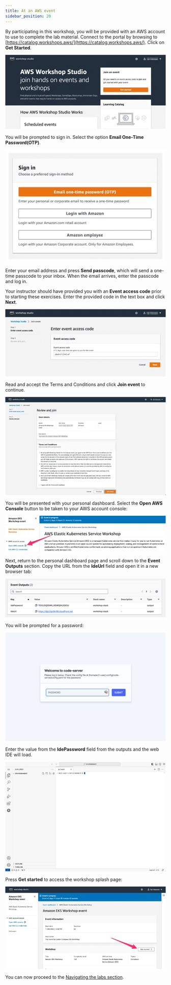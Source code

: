 ```yaml
---
title: At an AWS event
sidebar_position: 20
---
```


By participating in this workshop, you will be provided with an AWS account to use to complete the lab material. Connect to the portal by browsing to [https://catalog.workshops.aws/](https://catalog.workshops.aws/). Click on **Get Started**.

![Workshop Studio Home](./assets/workshop-studio-home.webp)

You will be prompted to sign in. Select the option **Email One-Time Password(OTP)**.

![Workshop Studio Sign in](./assets/ws-studio-login.webp)

Enter your email address and press **Send passcode**, which will send a one-time passcode to your inbox. When the email arrives, enter the passcode and log in.

Your instructor should have provided you with an **Event access code** prior to starting these exercises. Enter the provided code in the text box and click **Next**.

![Event Code](./assets/event-code.webp)

Read and accept the Terms and Conditions and click **Join event** to continue.

![Review and Join](./assets/review-and-join.webp)

You will be presented with your personal dashboard. Select the **Open AWS Console** button to be taken to your AWS account console:

![Open Console](./assets/openconsole.webp)

Next, return to the personal dashboard page and scroll down to the **Event Outputs** section. Copy the URL from the **IdeUrl** field and open it in a new browser tab:

![Cloud9 Link](./assets/workshop-studio-06.png)

You will be prompted for a password:

![IDE Password](./assets/visual-studio-01.png)

Enter the value from the **IdePassword** field from the outputs and the web IDE will load.

![Code-server login screen](./assets/vscode-splash.webp)

Press **Get started** to access the workshop splash page:

![Get Started](./assets/workshop-event-page.webp)

You can now proceed to the [Navigating the labs section](/docs/introduction/navigating-labs).

